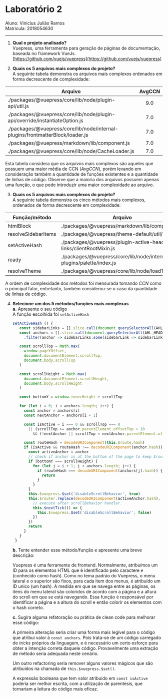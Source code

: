 # Laboratório 2
Aluno: Vinicius Julião Ramos\
Matricula: 2018054630

-----

1. **Qual o projeto analisado?**\
  Vuepress, uma ferramenta para geração de páginas de documentação, baseada
  no framework VueJs.\
  [https://github.com/vuejs/vuepress](https://github.com/vuejs/vuepress)

2. **Quais os 5 arquivos mais complexos do projeto?**\
  A seguinte tabela demonstra os arquivos mais complexos ordenados em forma
  decrescente de complexidade:

  Arquivo   | AvgCCN | Avg.NLOC | function_cnt
  --------- | :----: | :------: | :---------:
  ./packages/@vuepress/core/lib/node/plugin-api/util.js | 9.0 | 42.0 | 1
  ./packages/@vuepress/core/lib/node/plugin-api/override/instantiateOption.js | 7.0 | 15.0 | 1
  ./packages/@vuepress/core/lib/node/internal-plugins/frontmatterBlock/loader.js | 7.0 | 18.0 | 1
  ./packages/@vuepress/markdown/lib/component.js | 7.0 | 19.5 | 2
  ./packages/@vuepress/core/lib/node/CacheLoader.js | 7.0 | 20.0 | 1

  Esta tabela considera que os arquivos mais complexos são aqueles que possuem
  uma maior média de CCN (*AvgCCN*), porém levando em consideração também a
  quantidade de funções existentes e a quantidade de linhas de código.
  Observe que a maioria dos arquivos possuem apenas uma função, o que pode
  introduzir uma maior complexidade ao arquivo.


3. **Quais os 5 arquivos mais complexos do projeto?**\
  A seguinte tabela demonstra os cinco métodos mais complexos, ordenados de
  forma decrescente em complexidade:

  Função/método | Arquivo | CCN | NLOC
  ------------- | ------- | :----: | :------:
  htmlBlock | ./packages/@vuepress/markdown/lib/component.js | 13 | 36
  resolveSidebarItems | ./packages/@vuepress/theme-default/util/index.js | 11 | 22
  setActiveHash | ./packages/@vuepress/plugin-active-header-links/clientRootMixin.js | 11 | 48
  ready | ./packages/@vuepress/core/lib/node/internal-plugins/palette/index.js | 11 | 34
  resolveTheme | ./packages/@vuepress/core/lib/node/loadTheme.js | 11 | 39

  A ordem de complexidade dos métodos foi mensurada tomando *CCN* como o
  principal fator, entretanto, também considerou-se o caso da quantidade de
  linhas de código.

4. **Selecione um dos 5 métodos/funções mais complexas**\
   **a.** Apresente o seu código\
   A função escolhida foi `setActiveHash`
   ```js
   setActiveHash () {
      const sidebarLinks = [].slice.call(document.querySelectorAll(AHL_SIDEBAR_LINK_SELECTOR))
      const anchors = [].slice.call(document.querySelectorAll(AHL_HEADER_ANCHOR_SELECTOR))
        .filter(anchor => sidebarLinks.some(sidebarLink => sidebarLink.hash === anchor.hash))

      const scrollTop = Math.max(
        window.pageYOffset,
        document.documentElement.scrollTop,
        document.body.scrollTop
      )

      const scrollHeight = Math.max(
        document.documentElement.scrollHeight,
        document.body.scrollHeight
      )

      const bottomY = window.innerHeight + scrollTop

      for (let i = 0; i < anchors.length; i++) {
        const anchor = anchors[i]
        const nextAnchor = anchors[i + 1]

        const isActive = i === 0 && scrollTop === 0
          || (scrollTop >= anchor.parentElement.offsetTop + 10
            && (!nextAnchor || scrollTop < nextAnchor.parentElement.offsetTop - 10))

        const routeHash = decodeURIComponent(this.$route.hash)
        if (isActive && routeHash !== decodeURIComponent(anchor.hash)) {
          const activeAnchor = anchor
          // check if anchor is at the bottom of the page to keep $route.hash consistent
          if (bottomY === scrollHeight) {
            for (let j = i + 1; j < anchors.length; j++) {
              if (routeHash === decodeURIComponent(anchors[j].hash)) {
                return
              }
            }
          }
          this.$vuepress.$set('disableScrollBehavior', true)
          this.$router.replace(decodeURIComponent(activeAnchor.hash), () => {
            // execute after scrollBehavior handler.
            this.$nextTick(() => {
              this.$vuepress.$set('disableScrollBehavior', false)
            })
          })
          return
        }
      }
    }
   ```

   **b.** Tente entender esse método/função e apresente uma breve descrição:

   Vuepress é uma ferramente de frontend.
   Normalmente, atribuímos um ID para os elementos HTML que é identificado pelo
   caractere `#` (conhecido como hash).
   Como no tema padrão do Vuepress, o menu lateral e o superior são fixos, para
   cada item dos menus, é atribuído um ID unico (um hash).
   A medida em que se navega entre as páginas, os itens do menu lateral são
   coloridos de acordo com a página e a altura do scroll em que se está
   navegando.
   Essa função é responsável por identificar a página e a altura do scroll
   e então colorir os elementos com o hash correto.


   **c.** Sugira alguma refatoração ou prática de clean code para melhorar esse
   código:

   A primeira alteração seria criar uma forma mais legível para o código que
   atribui valor à `const anchors`.
   Pois trata-se de um código carregado de *tricks* próprios da linguagem, e é
   necessário um certo esforço para obter a intenção correta daquele código.
   Provavelmente uma extração de método seria adequada neste cenário.

   Um outro refactoring seria remover alguns valores mágicos que são atribuídos
   na chamada de `this.$vuepress.$set()`.

   A expressão booleana que tem valor atribuído em `const isActive` poderia 
   ser melhor escrita, com a utilização de parentesis, que tornariam a leitura
   do código mais eficaz.

